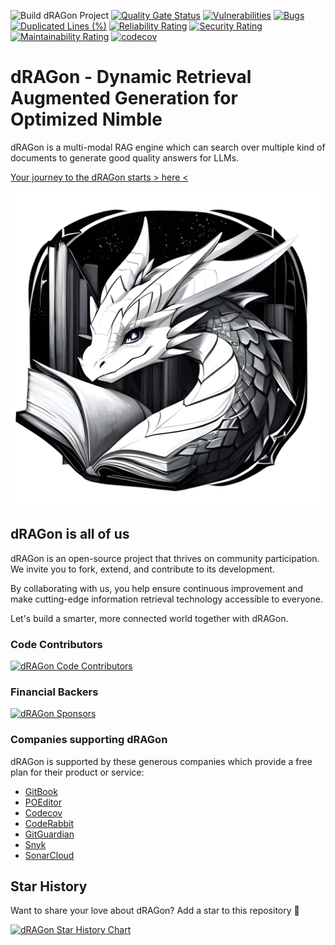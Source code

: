 ![Build dRAGon Project](https://github.com/dragon-okinawa/dragon/actions/workflows/build.yml/badge.svg?branch=main)
[![Quality Gate Status](https://sonarcloud.io/api/project_badges/measure?project=dRAGon-Okinawa_dRAGon&metric=alert_status)](https://sonarcloud.io/summary/new_code?id=dRAGon-Okinawa_dRAGon)
[![Vulnerabilities](https://sonarcloud.io/api/project_badges/measure?project=dRAGon-Okinawa_dRAGon&metric=vulnerabilities)](https://sonarcloud.io/summary/new_code?id=dRAGon-Okinawa_dRAGon)
[![Bugs](https://sonarcloud.io/api/project_badges/measure?project=dRAGon-Okinawa_dRAGon&metric=bugs)](https://sonarcloud.io/summary/new_code?id=dRAGon-Okinawa_dRAGon)
[![Duplicated Lines (%)](https://sonarcloud.io/api/project_badges/measure?project=dRAGon-Okinawa_dRAGon&metric=duplicated_lines_density)](https://sonarcloud.io/summary/new_code?id=dRAGon-Okinawa_dRAGon)
[![Reliability Rating](https://sonarcloud.io/api/project_badges/measure?project=dRAGon-Okinawa_dRAGon&metric=reliability_rating)](https://sonarcloud.io/summary/new_code?id=dRAGon-Okinawa_dRAGon)
[![Security Rating](https://sonarcloud.io/api/project_badges/measure?project=dRAGon-Okinawa_dRAGon&metric=security_rating)](https://sonarcloud.io/summary/new_code?id=dRAGon-Okinawa_dRAGon)
[![Maintainability Rating](https://sonarcloud.io/api/project_badges/measure?project=dRAGon-Okinawa_dRAGon&metric=sqale_rating)](https://sonarcloud.io/summary/new_code?id=dRAGon-Okinawa_dRAGon)
[![codecov](https://codecov.io/gh/dRAGon-Okinawa/dRAGon/graph/badge.svg?token=VTTK5JXXTU)](https://codecov.io/gh/dRAGon-Okinawa/dRAGon)

# dRAGon - Dynamic Retrieval Augmented Generation for Optimized Nimble
dRAGon is a multi-modal RAG engine which can search over multiple kind of documents to generate good quality answers for LLMs.

[Your journey to the dRAGon starts &gt; here &lt;](https://docs.dragon.okinawa)

![dRAGon](https://raw.githubusercontent.com/dragon-okinawa/dragon/main/static/img/dragon_okinawa.jpg)

## dRAGon is all of us
dRAGon is an open-source project that thrives on community participation. We invite you to fork, extend, and contribute to its development.

By collaborating with us, you help ensure continuous improvement and make cutting-edge information retrieval technology accessible to everyone.

Let's build a smarter, more connected world together with dRAGon.

### Code Contributors
[![dRAGon Code Contributors](https://opencollective.com/dragon-okinawa/contributors.svg?width=600)](https://github.com/dRAGon-Okinawa/dRAGon/graphs/contributors)

### Financial Backers
[![dRAGon Sponsors](https://opencollective.com/dragon-okinawa/backers.svg?width=600)](http://opencollective.com/dragon-okinawa)

### Companies supporting dRAGon
dRAGon is supported by these generous companies which provide a free plan for their product or service:

* [GitBook](https://www.gitbook.com)
* [POEditor](https://poeditor.com)
* [Codecov](https://codecov.io)
* [CodeRabbit](https://coderabbit.ai)
* [GitGuardian](https://www.gitguardian.com)
* [Snyk](https://snyk.io)
* [SonarCloud](https://sonarcloud.io)

## Star History
Want to share your love about dRAGon? Add a star to this repository 🌟

[![dRAGon Star History Chart](https://api.star-history.com/svg?repos=dragon-okinawa/dragon&type=Date)](https://star-history.com/#dragon-okinawa/dragon&Date)